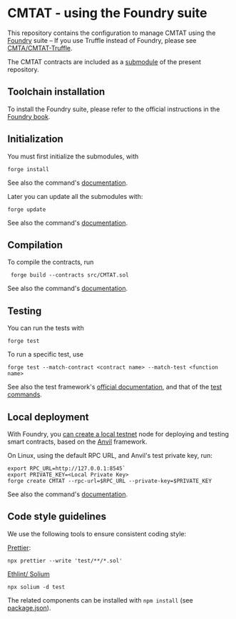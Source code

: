 # CMTAT - using the Foundry suite

This repository contains the configuration to manage CMTAT using the
[Foundry](https://book.getfoundry.sh/) suite – If you use Truffle instead of Foundry, please see
[CMTA/CMTAT-Truffle](https://github.com/CMTA/CMTAT-Truffle).

The CMTAT contracts are included as a [submodule](CMTAT/) of the present repository.

## Toolchain installation

To install the Foundry suite, please refer to the official instructions in the [Foundry book](https://book.getfoundry.sh/getting-started/installation).

## Initialization

You must first initialize the submodules, with

```
forge install
```

See also the command's [documentation](https://book.getfoundry.sh/reference/forge/forge-install).

Later you can update all the submodules with:

```
forge update
```

See also the command's [documentation](https://book.getfoundry.sh/reference/forge/forge-update).


## Compilation

To compile the contracts, run

```
 forge build --contracts src/CMTAT.sol
```

See also the command's [documentation](https://book.getfoundry.sh/reference/forge/build-commands).


## Testing

You can run the tests with

```
forge test
```

To run a specific test, use

```
forge test --match-contract <contract name> --match-test <function name>
```

See also the test framework's [official documentation](https://book.getfoundry.sh/forge/tests), and that of the [test commands](https://book.getfoundry.sh/reference/forge/test-commands).


## Local deployment

With Foundry, you [can create a local testnet](https://book.getfoundry.sh/reference/anvil/) node for deploying and testing smart contracts, based on the [Anvil](https://anvil.works/) framework. 

On Linux, using the default RPC URL, and Anvil's test private key, run:  

```  
export RPC_URL=http://127.0.0.1:8545`  
export PRIVATE_KEY=<Local Private Key>
forge create CMTAT --rpc-url=$RPC_URL --private-key=$PRIVATE_KEY
```

See also the command's [documentation](https://book.getfoundry.sh/reference/forge/deploy-command).


## Code style guidelines

We use the following tools to ensure consistent coding style:


[Prettier](https://github.com/prettier-solidity/prettier-plugin-solidity):

```
npx prettier --write 'test/**/*.sol'
```

[Ethlint/ Solium](https://github.com/duaraghav8/Ethlint)

```
npx solium -d test
```  

The related components can be installed with `npm install` (see [package.json](./package.json)). 

